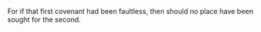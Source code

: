 For if that first covenant had been faultless, then should no place have been sought for the second.
